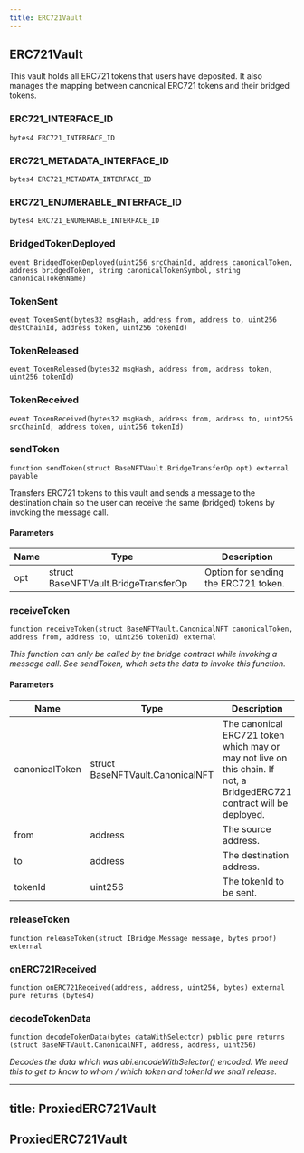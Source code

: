 ```yaml
---
title: ERC721Vault
---
```


## ERC721Vault

This vault holds all ERC721 tokens that users have deposited.
It also manages the mapping between canonical ERC721 tokens and their bridged
tokens.

### ERC721_INTERFACE_ID

```solidity
bytes4 ERC721_INTERFACE_ID
```

### ERC721_METADATA_INTERFACE_ID

```solidity
bytes4 ERC721_METADATA_INTERFACE_ID
```

### ERC721_ENUMERABLE_INTERFACE_ID

```solidity
bytes4 ERC721_ENUMERABLE_INTERFACE_ID
```

### BridgedTokenDeployed

```solidity
event BridgedTokenDeployed(uint256 srcChainId, address canonicalToken, address bridgedToken, string canonicalTokenSymbol, string canonicalTokenName)
```

### TokenSent

```solidity
event TokenSent(bytes32 msgHash, address from, address to, uint256 destChainId, address token, uint256 tokenId)
```

### TokenReleased

```solidity
event TokenReleased(bytes32 msgHash, address from, address token, uint256 tokenId)
```

### TokenReceived

```solidity
event TokenReceived(bytes32 msgHash, address from, address to, uint256 srcChainId, address token, uint256 tokenId)
```

### sendToken

```solidity
function sendToken(struct BaseNFTVault.BridgeTransferOp opt) external payable
```

Transfers ERC721 tokens to this vault and sends a message to the
destination chain so the user can receive the same (bridged) tokens
by invoking the message call.

#### Parameters

| Name | Type                                 | Description                          |
| ---- | ------------------------------------ | ------------------------------------ |
| opt  | struct BaseNFTVault.BridgeTransferOp | Option for sending the ERC721 token. |

### receiveToken

```solidity
function receiveToken(struct BaseNFTVault.CanonicalNFT canonicalToken, address from, address to, uint256 tokenId) external
```

_This function can only be called by the bridge contract while
invoking a message call. See sendToken, which sets the data to invoke
this function._

#### Parameters

| Name           | Type                             | Description                                                                                                            |
| -------------- | -------------------------------- | ---------------------------------------------------------------------------------------------------------------------- |
| canonicalToken | struct BaseNFTVault.CanonicalNFT | The canonical ERC721 token which may or may not live on this chain. If not, a BridgedERC721 contract will be deployed. |
| from           | address                          | The source address.                                                                                                    |
| to             | address                          | The destination address.                                                                                               |
| tokenId        | uint256                          | The tokenId to be sent.                                                                                                |

### releaseToken

```solidity
function releaseToken(struct IBridge.Message message, bytes proof) external
```

### onERC721Received

```solidity
function onERC721Received(address, address, uint256, bytes) external pure returns (bytes4)
```

### decodeTokenData

```solidity
function decodeTokenData(bytes dataWithSelector) public pure returns (struct BaseNFTVault.CanonicalNFT, address, address, uint256)
```

_Decodes the data which was abi.encodeWithSelector() encoded. We need
this to get to know
to whom / which token and tokenId we shall release._

---

## title: ProxiedERC721Vault

## ProxiedERC721Vault
